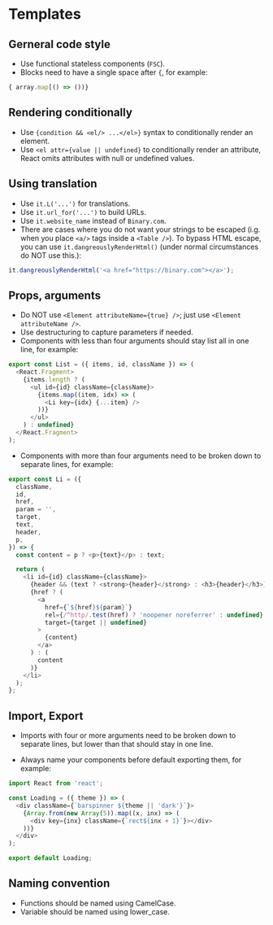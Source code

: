 # Templates

## Gerneral code style

- Use functional stateless components (`FSC`).
- Blocks need to have a single space after `{`, for example:

```js
{ array.map[() => ())}
```

## Rendering conditionally

- Use `{condition && <el/> ...</el>}` syntax to conditionally render an element.
- Use `<el attr={value || undefined}` to conditionally render an attribute, React omits attributes with null or undefined values.

## Using translation

- Use `it.L('...')` for translations.
- Use `it.url_for('...')` to build URLs.
- Use `it.website_name` instead of `Binary.com`.
- There are cases where you do not want your strings to be escaped (i.g. when you place `<a/>` tags inside a `<Table />`). To bypass HTML escape, you can use `it.dangreouslyRenderHtml()` (under normal circumstances do NOT use this.):

```js
it.dangreouslyRenderHtml('<a href="https://binary.com"></a>');
```

## Props, arguments

- Do NOT use `<Element attributeName={true} />`; just use `<Element attributeName />`.
- Use destructuring to capture parameters if needed.
- Components with less than four arguments should stay list all in one line, for example:

```js
export const List = ({ items, id, className }) => (
  <React.Fragment>
    {items.length ? (
      <ul id={id} className={className}>
        {items.map((item, idx) => (
          <Li key={idx} {...item} />
        ))}
      </ul>
    ) : undefined}
  </React.Fragment>
);
```

- Components with more than four arguments need to be broken down to separate lines, for example:

```js
export const Li = ({
  className,
  id,
  href,
  param = '',
  target,
  text,
  header,
  p,
}) => {
  const content = p ? <p>{text}</p> : text;

  return (
    <li id={id} className={className}>
      {header && (text ? <strong>{header}</strong> : <h3>{header}</h3>)}
      {href ? (
        <a
          href={`${href}${param}`}
          rel={/^http/.test(href) ? 'noopener noreferrer' : undefined}
          target={target || undefined}
        >
          {content}
        </a>
      ) : (
        content
      )}
    </li>
  );
};
```

## Import, Export

- Imports with four or more arguments need to be broken down to separate lines, but lower than that should stay in one line.

- Always name your components before default exporting them, for example:

```js
import React from 'react';

const Loading = ({ theme }) => (
  <div className={`barspinner ${theme || 'dark'}`}>
    {Array.from(new Array(5)).map((x, inx) => (
      <div key={inx} className={`rect${inx + 1}`}></div>
    ))}
  </div>
);

export default Loading;
```

## Naming convention

- Functions should be named using CamelCase.
- Variable should be named using lower_case.
